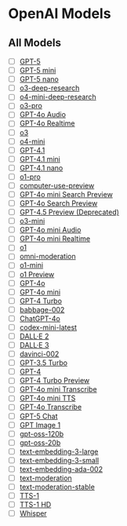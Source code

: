 # OpenAI Models

## All Models

- [ ] [GPT-5](https://platform.openai.com/docs/models/gpt-5)
- [ ] [GPT-5 mini](https://platform.openai.com/docs/models/gpt-5-mini)
- [ ] [GPT-5 nano](https://platform.openai.com/docs/models/gpt-5-nano)
- [ ] [o3-deep-research](https://platform.openai.com/docs/models/o3-deep-research)
- [ ] [o4-mini-deep-research](https://platform.openai.com/docs/models/o4-mini-deep-research)
- [ ] [o3-pro](https://platform.openai.com/docs/models/o3-pro)
- [ ] [GPT-4o Audio](https://platform.openai.com/docs/models/gpt-4o-audio-preview)
- [ ] [GPT-4o Realtime](https://platform.openai.com/docs/models/gpt-4o-realtime-preview)
- [ ] [o3](https://platform.openai.com/docs/models/o3)
- [ ] [o4-mini](https://platform.openai.com/docs/models/o4-mini)
- [ ] [GPT-4.1](https://platform.openai.com/docs/models/gpt-4.1)
- [ ] [GPT-4.1 mini](https://platform.openai.com/docs/models/gpt-4.1-mini)
- [ ] [GPT-4.1 nano](https://platform.openai.com/docs/models/gpt-4.1-nano)
- [ ] [o1-pro](https://platform.openai.com/docs/models/o1-pro)
- [ ] [computer-use-preview](https://platform.openai.com/docs/models/computer-use-preview)
- [ ] [GPT-4o mini Search Preview](https://platform.openai.com/docs/models/gpt-4o-mini-search-preview)
- [ ] [GPT-4o Search Preview](https://platform.openai.com/docs/models/gpt-4o-search-preview)
- [ ] [GPT-4.5 Preview (Deprecated)](https://platform.openai.com/docs/models/gpt-4.5-preview)
- [ ] [o3-mini](https://platform.openai.com/docs/models/o3-mini)
- [ ] [GPT-4o mini Audio](https://platform.openai.com/docs/models/gpt-4o-mini-audio-preview)
- [ ] [GPT-4o mini Realtime](https://platform.openai.com/docs/models/gpt-4o-mini-realtime-preview)
- [ ] [o1](https://platform.openai.com/docs/models/o1)
- [ ] [omni-moderation](https://platform.openai.com/docs/models/omni-moderation-latest)
- [ ] [o1-mini](https://platform.openai.com/docs/models/o1-mini)
- [ ] [o1 Preview](https://platform.openai.com/docs/models/o1-preview)
- [ ] [GPT-4o](https://platform.openai.com/docs/models/gpt-4o)
- [ ] [GPT-4o mini](https://platform.openai.com/docs/models/gpt-4o-mini)
- [ ] [GPT-4 Turbo](https://platform.openai.com/docs/models/gpt-4-turbo)
- [ ] [babbage-002](https://platform.openai.com/docs/models/babbage-002)
- [ ] [ChatGPT-4o](https://platform.openai.com/docs/models/chatgpt-4o-latest)
- [ ] [codex-mini-latest](https://platform.openai.com/docs/models/codex-mini-latest)
- [ ] [DALL·E 2](https://platform.openai.com/docs/models/dall-e-2)
- [ ] [DALL·E 3](https://platform.openai.com/docs/models/dall-e-3)
- [ ] [davinci-002](https://platform.openai.com/docs/models/davinci-002)
- [ ] [GPT-3.5 Turbo](https://platform.openai.com/docs/models/gpt-3.5-turbo)
- [ ] [GPT-4](https://platform.openai.com/docs/models/gpt-4)
- [ ] [GPT-4 Turbo Preview](https://platform.openai.com/docs/models/gpt-4-turbo-preview)
- [ ] [GPT-4o mini Transcribe](https://platform.openai.com/docs/models/gpt-4o-mini-transcribe)
- [ ] [GPT-4o mini TTS](https://platform.openai.com/docs/models/gpt-4o-mini-tts)
- [ ] [GPT-4o Transcribe](https://platform.openai.com/docs/models/gpt-4o-transcribe)
- [ ] [GPT-5 Chat](https://platform.openai.com/docs/models/gpt-5-chat-latest)
- [ ] [GPT Image 1](https://platform.openai.com/docs/models/gpt-image-1)
- [ ] [gpt-oss-120b](https://platform.openai.com/docs/models/gpt-oss-120b)
- [ ] [gpt-oss-20b](https://platform.openai.com/docs/models/gpt-oss-20b)
- [ ] [text-embedding-3-large](https://platform.openai.com/docs/models/text-embedding-3-large)
- [ ] [text-embedding-3-small](https://platform.openai.com/docs/models/text-embedding-3-small)
- [ ] [text-embedding-ada-002](https://platform.openai.com/docs/models/text-embedding-ada-002)
- [ ] [text-moderation](https://platform.openai.com/docs/models/text-moderation-latest)
- [ ] [text-moderation-stable](https://platform.openai.com/docs/models/text-moderation-stable)
- [ ] [TTS-1](https://platform.openai.com/docs/models/tts-1)
- [ ] [TTS-1 HD](https://platform.openai.com/docs/models/tts-1-hd)
- [ ] [Whisper](https://platform.openai.com/docs/models/whisper-1)